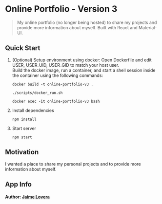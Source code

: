# Online Portfolio - Version 3

> My online portfolio (no longer being hosted) to share my projects and provide more information about myself. Built with React and Material-UI.

## Quick Start

1. (Optional) Setup environment using docker:
	Open Dockerfile and edit  USER, USER_UID, USER_GID to match your host user.  
	Build the docker image, run a container, and start a shell session inside the container using the following commands:
	```
	docker build -t online-portfolio-v3 .
	
	./scripts/docker_run.sh
	
	docker exec -it online-portfolio-v3 bash
	```

2. Install dependencies
	```
	npm install
	```

3. Start server
	```
	npm start
	```

## Motivation

I wanted a place to share my personal projects and to provide more information about myself.

## App Info

#### Author: [Jaime Lovera](https://github.com/jaimelovera)
